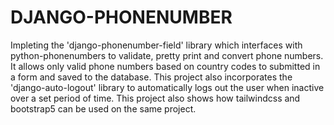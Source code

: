 # DJANGO-PHONENUMBER

Impleting the 'django-phonenumber-field' library which interfaces with python-phonenumbers to validate, pretty print and convert phone numbers.
It allows only valid phone numbers based on country codes to submitted in a form and saved to the database.
This project also incorporates the 'django-auto-logout' library to automatically logs out the user when inactive over a set period of time.
This project also shows how tailwindcss and bootstrap5 can be used on the same project.
